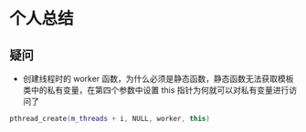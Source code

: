 # 个人总结

## 疑问

- 创建线程时的 worker 函数，为什么必须是静态函数，静态函数无法获取模板类中的私有变量，在第四个参数中设置 this 指针为何就可以对私有变量进行访问了

```cpp
pthread_create(m_threads + i, NULL, worker, this)
```

